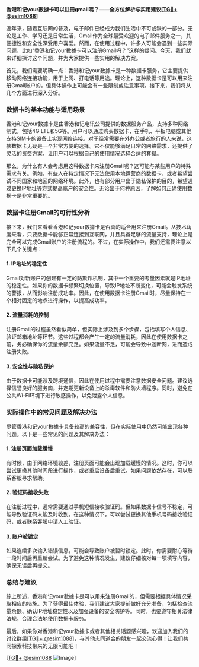 **香港和记your數據卡可以註冊gmail嗎？——全方位解析与实用建议[[TG💪+ @esim1088](https://t.me/s/esim1088)]**

近年来，随着互联网的普及，电子邮件已经成为我们生活中不可或缺的一部分。无论是工作、学习还是日常生活，Gmail作为全球最受欢迎的电子邮件服务之一，其便捷性和安全性深受用户喜爱。然而，在使用过程中，许多人可能会遇到一些实际问题，比如“香港和记your數據卡可以注册Gmail吗？”这样的疑问。今天，我们就来详细探讨这个问题，并为大家提供一些实用的解决方案。

首先，我们需要明确一点：香港和记your數據卡是一种数据卡服务，它主要提供移动网络连接功能，用于上网、打电话等用途。理论上，这种数据卡是可以用来注册Gmail账户的，但具体操作上可能会有一些限制或注意事项。接下来，我们将从几个方面进行深入分析。

### 数据卡的基本功能与适用场景

香港和记your數據卡是由香港和记电讯公司提供的数据服务产品，支持多种网络制式，包括4G LTE和5G等。用户可以通过购买数据卡，在手机、平板电脑或其他支持SIM卡的设备上实现网络连接。对于经常需要在外办公或者旅行的人来说，这款数据卡无疑是一个非常方便的选择。它不仅能够满足日常的网络需求，还提供了灵活的资费方案，让用户可以根据自己的使用情况选择合适的套餐。

那么，为什么有人会考虑用这种数据卡来注册Gmail呢？这可能与某些用户的特殊需求有关。例如，有些人在特定情况下无法使用本地运营商的数据卡，或者希望尝试不同国家和地区的网络环境。此外，也有部分用户出于隐私保护的目的，希望通过更换IP地址等方式提高账户的安全性。无论出于何种原因，了解如何正确使用数据卡是非常重要的。

### 数据卡注册Gmail的可行性分析

接下来，我们来看看香港和记your數據卡是否真的适合用来注册Gmail。从技术角度来看，只要数据卡能够正常连接到互联网，并且具备足够的流量支持，理论上是完全可以完成Gmail账户的注册流程的。不过，在实际操作中，我们还需要注意以下几个关键点：

#### 1. IP地址的稳定性
Gmail对新账户的创建有一定的防欺诈机制，其中一个重要的考量因素就是IP地址的稳定性。如果你的数据卡频繁切换位置，导致IP地址不断变化，可能会触发系统的警报，从而影响注册成功率。因此，在使用数据卡注册Gmail时，尽量保持在一个相对固定的地点进行操作，以提高成功率。

#### 2. 流量消耗的控制
注册Gmail的过程虽然看似简单，但实际上涉及到多个步骤，包括填写个人信息、验证邮箱地址等环节。这些过程都会产生一定的流量消耗，因此在使用数据卡之前，务必确保你的流量余额充足。如果流量不足，可能会导致中途断网，进而造成注册失败。

#### 3. 安全性与隐私保护
由于数据卡可能涉及跨境通信，因此在使用过程中需要注意数据安全问题。建议选择信誉良好的服务商，并定期更新设备上的杀毒软件和防火墙程序。同时，避免在公共Wi-Fi环境下进行敏感操作，以免泄露个人信息。

### 实际操作中的常见问题及解决办法

尽管香港和记your數據卡具备较高的兼容性，但在实际使用中仍然可能出现各种问题。以下是一些常见的问题及其解决办法：

#### 1. 注册页面加载缓慢
有时候，由于网络环境较差，注册页面可能会出现加载缓慢的情况。这时，你可以尝试更换其他时间段进行操作，或者重启设备后重试。如果问题依然存在，可以联系客服寻求帮助。

#### 2. 验证码接收失败
在注册过程中，通常需要通过手机短信接收验证码。但如果数据卡信号不稳定，可能导致验证码未能及时收到。在这种情况下，可以尝试更换其他手机号码接收验证码，或者联系客服申请人工验证。

#### 3. 账户被锁定
如果连续多次输入错误信息，可能会导致账户被暂时锁定。此时，你需要耐心等待一段时间后再重新尝试。为了避免这种情况发生，建议仔细核对每一项填写内容，确保无误后再提交。

### 总结与建议

综上所述，香港和记your數據卡是可以用来注册Gmail的，但需要根据具体情况采取相应的措施。为了获得最佳体验，我们建议大家提前做好充分准备，包括检查流量余额、确认IP地址稳定性以及加强设备的安全防护等。同时，也要遵守相关法律法规，合理合法地使用数据卡服务。

最后，如果你对香港和记your數據卡或者其他相关话题感兴趣，欢迎加入我们的讨论群组[[TG💪+ @esim1088](https://t.me/s/esim1088)]，与其他志同道合的朋友一起交流心得！让我们共同探索科技带来的无限可能吧！

[[TG💪+ @esim1088](https://t.me/s/esim1088) ![Image](https://i.postimg.cc/4NQfJmqS/Snipaste-2025-05-13-00-14-12.png)]